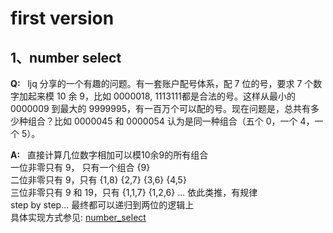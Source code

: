 # first version

## 1、number select
**Q:** &nbsp; ljq 分享的一个有趣的问题。有一套账户配号体系，配 7 位的号，要求 7 个数字加起来模 10 余 9，比如 0000018, 1113111都是合法的号。这样从最小的 0000009 到最大的 9999995，有一百万个可以配的号。现在问题是，总共有多少种组合？比如 0000045 和 0000054 认为是同一种组合（五个 0，一个 4，一个 5）。

**A:** &nbsp; 直接计算几位数字相加可以模10余9的所有组合 <br>
   一位非零只有 9， 只有一个组合 {9} <br>
   二位非零只有 9，只有 {1,8} {2,7} {3,6} {4,5} <br>
   三位非零只有 9 和 19，只有 {1,1,7} {1,2,6} ... 依此类推，有规律 <br>
   step by step...
   最终都可以递归到两位的逻辑上 <br>
   具体实现方式参见: [number_select](./1_number_select.py)